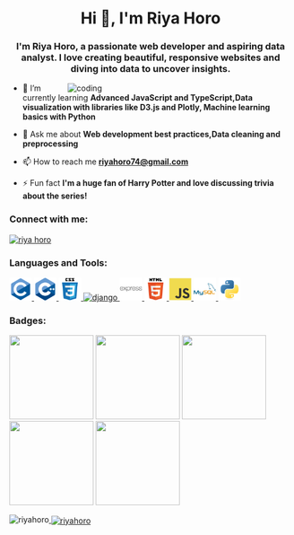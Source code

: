<h1 align="center">Hi 👋, I'm Riya Horo</h1>
<h3 align="center">I'm Riya Horo, a passionate web developer and aspiring data analyst. I love creating beautiful, responsive websites and diving into data to uncover insights.</h3>

<img align="right" width=400 src="https://www.animaapp.com/blog/wp-content/uploads/2021/07/2a53651a35816f499270d8275fd5318f.gif" alt="coding">

- 🌱 I’m currently learning **Advanced JavaScript and TypeScript,Data visualization with libraries like D3.js and Plotly, Machine learning basics with Python**

- 💬 Ask me about **Web development best practices,Data cleaning and preprocessing**

- 📫 How to reach me **riyahoro74@gmail.com**

- ⚡ Fun fact **I'm a huge fan of Harry Potter and love discussing trivia about the series!**

<h3 align="left">Connect with me:</h3>
<p align="left">
<a href="https://linkedin.com/in/riya horo" target="blank"><img align="center" src="https://raw.githubusercontent.com/rahuldkjain/github-profile-readme-generator/master/src/images/icons/Social/linked-in-alt.svg" alt="riya horo" height="30" width="40" /></a>
</p>

<h3 align="left">Languages and Tools:</h3>
<p align="left"> <a href="https://www.cprogramming.com/" target="_blank" rel="noreferrer"> <img src="https://raw.githubusercontent.com/devicons/devicon/master/icons/c/c-original.svg" alt="c" width="40" height="40"/> </a> <a href="https://www.w3schools.com/cpp/" target="_blank" rel="noreferrer"> <img src="https://raw.githubusercontent.com/devicons/devicon/master/icons/cplusplus/cplusplus-original.svg" alt="cplusplus" width="40" height="40"/> </a> <a href="https://www.w3schools.com/css/" target="_blank" rel="noreferrer"> <img src="https://raw.githubusercontent.com/devicons/devicon/master/icons/css3/css3-original-wordmark.svg" alt="css3" width="40" height="40"/> </a> <a href="https://www.djangoproject.com/" target="_blank" rel="noreferrer"> <img src="https://cdn.worldvectorlogo.com/logos/django.svg" alt="django" width="40" height="40"/> </a> <a href="https://expressjs.com" target="_blank" rel="noreferrer"> <img src="https://raw.githubusercontent.com/devicons/devicon/master/icons/express/express-original-wordmark.svg" alt="express" width="40" height="40"/> </a> <a href="https://www.w3.org/html/" target="_blank" rel="noreferrer"> <img src="https://raw.githubusercontent.com/devicons/devicon/master/icons/html5/html5-original-wordmark.svg" alt="html5" width="40" height="40"/> </a> <a href="https://developer.mozilla.org/en-US/docs/Web/JavaScript" target="_blank" rel="noreferrer"> <img src="https://raw.githubusercontent.com/devicons/devicon/master/icons/javascript/javascript-original.svg" alt="javascript" width="40" height="40"/> </a> <a href="https://www.mysql.com/" target="_blank" rel="noreferrer"> <img src="https://raw.githubusercontent.com/devicons/devicon/master/icons/mysql/mysql-original-wordmark.svg" alt="mysql" width="40" height="40"/> </a> <a href="https://www.python.org" target="_blank" rel="noreferrer"> <img src="https://raw.githubusercontent.com/devicons/devicon/master/icons/python/python-original.svg" alt="python" width="40" height="40"/> </a> </p>

<h3> Badges:<a href="https://www.holopin.io/@riyahoro#badges"> </h3>
<div style="display:inline-block; margin:5">
  <img src="https://assets.holopin.io/hf2024levels/level0-sloth-code-0-0-0-0.webp" height=150 width=150 >
  <img src="https://assets.holopin.io/hf2024levels/level1-sloth-code-0-0-0-0.webp" height=150 width=150 >  
  <img src="https://assets.holopin.io/hf2024levels/level2-sloth-code-0-0-0-0.webp" height=150 width=150>
  <img src="https://www.holopin.io/hacktoberfest2024/userbadge/cm2gfqqnb70880cl8qpcyit7u " height=150 width=150>
  <img src="https://assets.holopin.io/hf2024levels/level4-sloth-code-0-0-0-0.webp" height=150 width=150>
  
</div>

<p><img align="left" src="https://github-readme-stats.vercel.app/api/top-langs?username=riyahoro&show_icons=true&locale=en&layout=compact" alt="riyahoro" /></p>

<p>&nbsp;<img align="center" src="https://github-readme-stats.vercel.app/api?username=riyahoro&show_icons=true&locale=en" alt="riyahoro" /></p>
